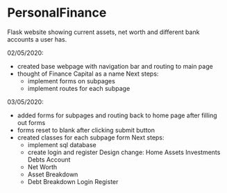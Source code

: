 # PersonalFinance
Flask website showing current assets, net worth and different bank accounts a user has.

02/05/2020:
- created base webpage with navigation bar and routing to main page
- thought of Finance Capital as a name
  Next steps:
  - implement forms on subpages
  - implement routes for each subpage
  
03/05/2020:
- added forms for subpages and routing back to home page after filling out forms
- forms reset to blank after clicking submit button
- created classes for each subpage form
  Next steps:
  - implement sql database
  - create login and register
Design change:
Home
Assets
Investments
Debts
Account
  - Net Worth
  - Asset Breakdown
  - Debt Breakdown
Login
Register